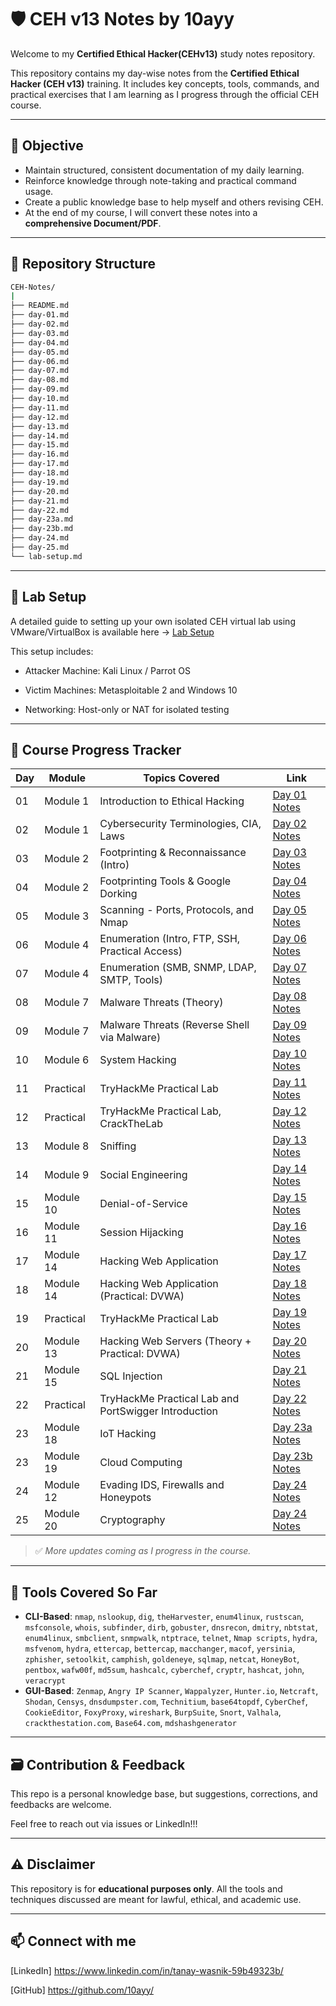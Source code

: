 # 🛡️ CEH v13 Notes by 10ayy
Welcome to my **Certified Ethical Hacker(CEHv13)** study notes repository.

This repository contains my day-wise notes from the **Certified Ethical Hacker (CEH v13)** training. It includes key concepts, tools, commands, and practical exercises that I am learning as I progress through the official CEH course.

---

## 📌 Objective

- Maintain structured, consistent documentation of my daily learning.
- Reinforce knowledge through note-taking and practical command usage.
- Create a public knowledge base to help myself and others revising CEH.
- At the end of my course, I will convert these notes into a **comprehensive Document/PDF**.

---

## 📂 Repository Structure
```bash
CEH-Notes/
|   
├── README.md
├── day-01.md
├── day-02.md
├── day-03.md
├── day-04.md
├── day-05.md
├── day-06.md
├── day-07.md
├── day-08.md
├── day-09.md
├── day-10.md
├── day-11.md
├── day-12.md
├── day-13.md
├── day-14.md
├── day-15.md
├── day-16.md
├── day-17.md
├── day-18.md
├── day-19.md
├── day-20.md
├── day-21.md
├── day-22.md
├── day-23a.md
├── day-23b.md
├── day-24.md
├── day-25.md
└── lab-setup.md
```

---

## 🧪 Lab Setup

A detailed guide to setting up your own isolated CEH virtual lab using VMware/VirtualBox is available here → [Lab Setup](lab-setup.md)

This setup includes:

- Attacker Machine: Kali Linux / Parrot OS

- Victim Machines: Metasploitable 2 and Windows 10

- Networking: Host-only or NAT for isolated testing

---

## 📅 Course Progress Tracker

| Day | Module            | Topics Covered                                            | Link                         |
|-----|-------------------|-----------------------------------------------------------|------------------------------|
| 01  | Module 1          | Introduction to Ethical Hacking                           | [Day 01 Notes](day-01.md)    |
| 02  | Module 1          | Cybersecurity Terminologies, CIA, Laws                    | [Day 02 Notes](day-02.md)    |
| 03  | Module 2          | Footprinting & Reconnaissance (Intro)                     | [Day 03 Notes](day-03.md)    |
| 04  | Module 2          | Footprinting Tools & Google Dorking                       | [Day 04 Notes](day-04.md)    |
| 05  | Module 3          | Scanning - Ports, Protocols, and Nmap                     | [Day 05 Notes](day-05.md)    |
| 06  | Module 4          | Enumeration (Intro, FTP, SSH, Practical Access)           | [Day 06 Notes](day-06.md)    |
| 07  | Module 4          | Enumeration (SMB, SNMP, LDAP, SMTP, Tools)                | [Day 07 Notes](day-07.md)    |
| 08  | Module 7          | Malware Threats (Theory)                                  | [Day 08 Notes](day-08.md)    |
| 09  | Module 7          | Malware Threats  (Reverse Shell via Malware)              | [Day 09 Notes](day-09.md)    |
| 10  | Module 6          | System Hacking                                            | [Day 10 Notes](day-10.md)    |
| 11  | Practical         | TryHackMe Practical Lab                                   | [Day 11 Notes](day-11.md)    |
| 12  | Practical         | TryHackMe Practical Lab, CrackTheLab                      | [Day 12 Notes](day-12.md)    |
| 13  | Module 8          | Sniffing                                                  | [Day 13 Notes](day-13.md)    |
| 14  | Module 9          | Social Engineering                                        | [Day 14 Notes](day-14.md)    |
| 15  | Module 10         | Denial-of-Service                                         | [Day 15 Notes](day-15.md)    |
| 16  | Module 11         | Session Hijacking                                         | [Day 16 Notes](day-16.md)    |
| 17  | Module 14         | Hacking Web Application                                   | [Day 17 Notes](day-17.md)    |
| 18  | Module 14         | Hacking Web Application (Practical: DVWA)                 | [Day 18 Notes](day-18.md)    |
| 19  | Practical         | TryHackMe Practical Lab                                   | [Day 19 Notes](day-19.md)    |
| 20  | Module 13         | Hacking Web Servers (Theory + Practical: DVWA)            | [Day 20 Notes](day-20.md)    |
| 21  | Module 15         | SQL Injection                                             | [Day 21 Notes](day-21.md)    |
| 22  | Practical         | TryHackMe Practical Lab and PortSwigger Introduction      | [Day 22 Notes](day-22.md)    |
| 23  | Module 18         | IoT Hacking                                               | [Day 23a Notes](day-23a.md)    |
| 23  | Module 19         | Cloud Computing                                           | [Day 23b Notes](day-23b.md)    |
| 24  | Module 12         | Evading IDS, Firewalls and Honeypots                      | [Day 24 Notes](day-24.md)    |
| 25  | Module 20         | Cryptography                                              | [Day 24 Notes](day-24.md)    |

> ✅ *More updates coming as I progress in the course.*

---

## 🧠 Tools Covered So Far

- **CLI-Based**: `nmap`, `nslookup`, `dig`, `theHarvester`, `enum4linux`, `rustscan`, `msfconsole`, `whois`, `subfinder`, `dirb`, `gobuster`, `dnsrecon`, `dmitry`, `nbtstat`, `enum4linux`, `smbclient`, `snmpwalk`, `ntptrace`, `telnet`, `Nmap scripts`, `hydra`, `msfvenom`, `hydra`, `ettercap`, `bettercap`, `macchanger`, `macof`, `yersinia`, `zphisher`, `setoolkit`, `camphish`, `goldeneye`, `sqlmap`, `netcat`, `HoneyBot`, `pentbox`, `wafw00f`, `md5sum`, `hashcalc`, `cyberchef`, `cryptr`, `hashcat`, `john`, `veracrypt`
- **GUI-Based**: `Zenmap`, `Angry IP Scanner`, `Wappalyzer`, `Hunter.io`, `Netcraft`, `Shodan`, `Censys`, `dnsdumpster.com`, `Technitium`, `base64topdf`, `CyberChef`, `CookieEditor`, `FoxyProxy`, `wireshark`, `BurpSuite`, `Snort`, `Valhala`, `crackthestation.com`, `Base64.com`, `mdshashgenerator`

---

## 🗃️ Contribution & Feedback 
This repo is a personal knowledge base, but suggestions, corrections, and feedbacks are welcome.

Feel free to reach out via issues or LinkedIn!!!

---

## ⚠️ Disclaimer

This repository is for **educational purposes only**. All the tools and techniques discussed are meant for lawful, ethical, and academic use.

---

## 📫 Connect with me

[LinkedIn] https://www.linkedin.com/in/tanay-wasnik-59b49323b/

[GitHub] https://github.com/10ayy/
